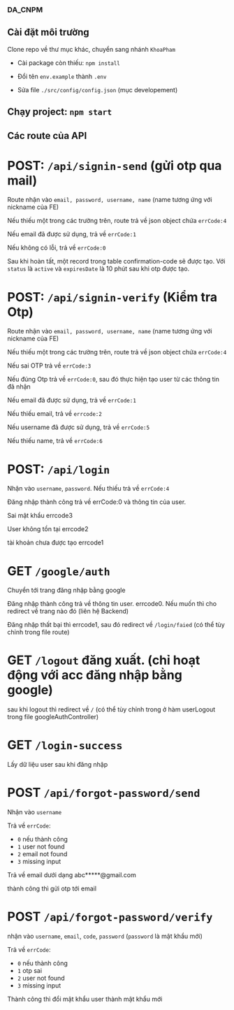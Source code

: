 ### DA_CNPM
## Cài đặt môi trường
Clone repo về thư mục khác, chuyển sang nhánh `KhoaPham`

- Cài package còn thiếu: `npm install`

- Đổi tên `env.example` thành `.env`

- Sửa file `./src/config/config.json` (mục developement)

## Chạy project: `npm start`

## Các route của API
# POST: `/api/signin-send` (gửi otp qua mail)
Route nhận vào `email, password, username, name` (name tương ứng với nickname của FE)

Nếu thiếu một trong các trường trên, route trả về json object chứa `errCode:4`

Nếu email đã được sử dụng, trả về `errCode:1`

Nếu không có lỗi, trả về `errCode:0`

Sau khi hoàn tất, một record trong table confirmation-code sẽ được tạo. Với `status` là `active` và `expiresDate` là 10 phút sau khi otp được tạo.

# POST: `/api/signin-verify` (Kiểm tra Otp)
Route nhận vào `email, password, username, name` (name tương ứng với nickname của FE)

Nếu thiếu một trong các trường trên, route trả về json object chứa `errCode:4`

Nếu sai OTP trả về `errCode:3`

Nếu đúng Otp trả về `errCode:0`, sau đó thực hiện tạo user từ các thông tin đã nhận

Nếu email đã được sử dụng, trả về `errCode:1`

Nếu thiếu email, trả về `errcode:2`

Nếu username đã được sử dụng, trả về `errCode:5`

Nếu thiếu name, trả về `errCode:6`

# POST: `/api/login`
Nhận vào `username`, `password`. Nếu thiếu trả về `errCode:4`

Đăng nhập thành công trả về errCode:0 và thông tin của user.

Sai mật khẩu errcode3

User không tồn tại errcode2

tài khoản chưa được tạo errcode1

# GET `/google/auth`
Chuyển tới trang đăng nhập bằng google

Đăng nhập thành công trả về thông tin user. errcode0. Nếu muốn thì cho redirect về trang nào đó (liên hệ Backend)

Đăng nhập thất bại thì errcode1, sau đó redirect về `/login/faied` (có thể tùy chỉnh trong file route)
# GET `/logout` đăng xuất. (chỉ hoạt động với acc đăng nhập bằng google)

sau khi logout thì redirect về `/` (có thể tùy chỉnh trong ở hàm userLogout trong file googleAuthController)
# GET `/login-success` 
Lấy dữ liệu user sau khi đăng nhập


# POST `/api/forgot-password/send` 
Nhận vào `username`

Trả về `errCode`:
- `0` nếu thành công
- `1` user not found
- `2` email not found
- `3` missing input

Trả về email dưới dạng abc*****@gmail.com

thành công thì gửi otp tới email

# POST `/api/forgot-password/verify` 

nhận vào `username`, `email`, `code`, `password` (`password` là mật khẩu mới)

Trả về `errCode`:
- `0` nếu thành công
- `1` otp sai
- `2` user not found
- `3` missing input

Thành công thì đổi mật khẩu user thành mật khẩu mới